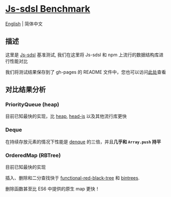 # [Js-sdsl Benchmark](https://github.com/js-sdsl/benchmark)

[English](https://github.com/js-sdsl/benchmark/blob/main/README.md) | 简体中文

## 描述

这里是 [Js-sdsl](https://github.com/js-sdsl/js-sdsl) 基准测试, 我们在这里将 Js-sdsl 和 npm 上流行的数据结构库进行性能对比

我们将测试结果保存到了 gh-pages 的 README 文件中，您也可以访问[此处](https://js-sdsl.github.io/#/zh-cn/test/benchmark-result)查看

## 对比结果分析

### PriorityQueue (heap)

目前已知最快的实现，比 [heap](http://npmjs.com/package/heap), [head-js](http://npmjs.com/package/heap-js) 以及其他流行库更快

### Deque

在持续存放元素的情况下性能是 [denque](https://npmjs.com/package/denque) 的三倍，并且**几乎和 `Array.push` 持平**

### OrderedMap (RBTree)

目前已知最快的实现

插入、删除和二分查找快于 [functional-red-black-tree](https://npmjs.com/package/functional-red-black-tree) 和 [bintrees](https://npmjs.com/package/bintrees).

删除函数甚至比 ES6 中提供的原生 map 更快！

